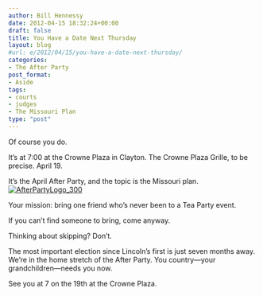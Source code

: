 ```yaml
---
author: Bill Hennessy
date: 2012-04-15 18:32:24+00:00
draft: false
title: You Have a Date Next Thursday
layout: blog
#url: e/2012/04/15/you-have-a-date-next-thursday/
categories:
- The After Party
post_format:
- Aside
tags:
- courts
- judges
- The Missouri Plan
type: "post"
---
```


Of course you do.

 

It’s at 7:00 at the Crowne Plaza in Clayton. The Crowne Plaza Grille, to be precise. April 19.

 

It’s the April After Party, and the topic is the Missouri plan.[![AfterPartyLogo_300](https://ludicrite.files.wordpress.com/2012/04/afterpartylogo_300_thumb.png)
](https://ludicrite.files.wordpress.com/2012/04/afterpartylogo_300.png)

 

Your mission: bring one friend who’s never been to a Tea Party event. 

 

If you can’t find someone to bring, come anyway. 

 

Thinking about skipping? Don’t. 

 

The most important election since Lincoln’s first is just seven months away. We’re in the home stretch of the After Party. You country—your grandchildren—needs you now. 

 

See you at 7 on the 19th at the Crowne Plaza.
